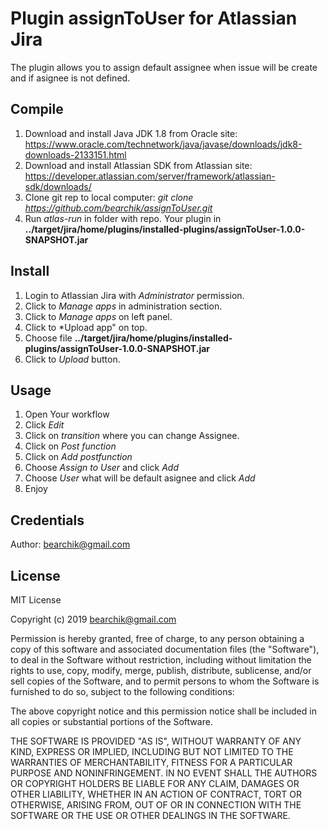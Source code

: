 # Plugin assignToUser for Atlassian Jira
The plugin allows you to assign default assignee when issue will be create and if asignee is not defined.

## Compile
1. Download and install Java JDK 1.8 from Oracle site: https://www.oracle.com/technetwork/java/javase/downloads/jdk8-downloads-2133151.html
2. Download and install Atlassian SDK from Atlassian site: https://developer.atlassian.com/server/framework/atlassian-sdk/downloads/
3. Clone git rep to local computer: *git clone https://github.com/bearchik/assignToUser.git*
4. Run *atlas-run* in folder with repo.
Your plugin in **../target/jira/home/plugins/installed-plugins/assignToUser-1.0.0-SNAPSHOT.jar**

## Install
1. Login to Atlassian Jira with *Administrator* permission.
2. Click to *Manage apps* in administration section.
3. Click to *Manage apps* on left panel.
4. Click to *Upload app" on top.
5. Choose file **../target/jira/home/plugins/installed-plugins/assignToUser-1.0.0-SNAPSHOT.jar**
6. Click to *Upload* button.

## Usage
1. Open Your workflow
2. Click *Edit*
3. Click on *transition* where you can change Assignee.
4. Click on *Post function*
5. Click on *Add postfunction*
6. Choose *Assign to User* and click *Add*
7. Choose *User* what will be default asignee and click *Add*
8. Enjoy

## Credentials
Author: bearchik@gmail.com

## License

MIT License

Copyright (c) 2019 bearchik@gmail.com

Permission is hereby granted, free of charge, to any person obtaining a copy
of this software and associated documentation files (the "Software"), to deal
in the Software without restriction, including without limitation the rights
to use, copy, modify, merge, publish, distribute, sublicense, and/or sell
copies of the Software, and to permit persons to whom the Software is
furnished to do so, subject to the following conditions:

The above copyright notice and this permission notice shall be included in all
copies or substantial portions of the Software.

THE SOFTWARE IS PROVIDED "AS IS", WITHOUT WARRANTY OF ANY KIND, EXPRESS OR
IMPLIED, INCLUDING BUT NOT LIMITED TO THE WARRANTIES OF MERCHANTABILITY,
FITNESS FOR A PARTICULAR PURPOSE AND NONINFRINGEMENT. IN NO EVENT SHALL THE
AUTHORS OR COPYRIGHT HOLDERS BE LIABLE FOR ANY CLAIM, DAMAGES OR OTHER
LIABILITY, WHETHER IN AN ACTION OF CONTRACT, TORT OR OTHERWISE, ARISING FROM,
OUT OF OR IN CONNECTION WITH THE SOFTWARE OR THE USE OR OTHER DEALINGS IN THE
SOFTWARE.
